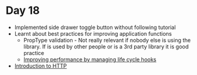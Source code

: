 # Day 18

- Implemented side drawer toggle button without following tutorial
- Learnt about best practices for improving application functions
  - PropType validation - Not really relevant if nobody else is using the library. If is used by other people or is a 3rd party library it is good practice
  - [Improving performance by managing life cycle hooks](../improving-performance.md)
- [Introduction to HTTP](../http.md)